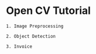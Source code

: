# Open CV Tutorial

``` 1. Image Preprocessing ```

``` 2. Object Detection ```

``` 3. Invoice ```

